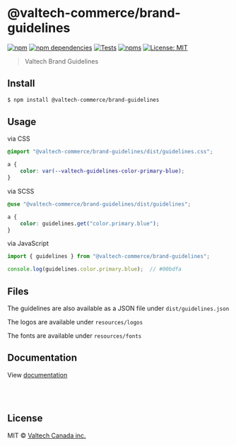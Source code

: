 # @valtech-commerce/brand-guidelines

[![npm][npm-badge]][npm-url]
[![npm dependencies][dependencies-badge]][dependencies-url]
[![Tests][tests-badge]][tests-url]
[![npms][npms-badge]][npms-url]
[![License: MIT][license-badge]][license-url]

> Valtech Brand Guidelines


## Install

```bash
$ npm install @valtech-commerce/brand-guidelines
```


## Usage

via CSS
```css
@import "@valtech-commerce/brand-guidelines/dist/guidelines.css";

a {
	color: var(--valtech-guidelines-color-primary-blue);
}
```

via SCSS
```scss
@use "@valtech-commerce/brand-guidelines/dist/guidelines";

a {
	color: guidelines.get("color.primary.blue");
}
```

via JavaScript
```js
import { guidelines } from "@valtech-commerce/brand-guidelines";

console.log(guidelines.color.primary.blue);  // #00bdfa
```



## Files
The guidelines are also available as a JSON file under `dist/guidelines.json`

The logos are available under `resources/logos`

The fonts are available under `resources/fonts`



## Documentation

View [documentation](https://valtech-commerce.github.io/brand-guidelines)






<br><br>

## License

MIT © [Valtech Canada inc.](https://www.valtech.ca/)

[npm-badge]:          https://img.shields.io/npm/v/@valtech-commerce/brand-guidelines?style=flat-square
[dependencies-badge]: https://img.shields.io/david/valtech-commerce/brand-guidelines?style=flat-square
[tests-badge]:        https://img.shields.io/github/workflow/status/valtech-commerce/brand-guidelines/tests/production?label=tests&style=flat-square
[npms-badge]:         https://badges.npms.io/%40valtech-commerce%2Fbrand-guidelines.svg?style=flat-square
[license-badge]:      https://img.shields.io/badge/license-MIT-green?style=flat-square

[npm-url]:          https://www.npmjs.com/package/@valtech-commerce/brand-guidelines
[dependencies-url]: https://david-dm.org/valtech-commerce/brand-guidelines
[tests-url]:        https://github.com/valtech-commerce/brand-guidelines/actions?query=workflow%3Atests+branch%3Aproduction
[npms-url]:         https://npms.io/search?q=%40valtech-commerce%2Fbrand-guidelines
[license-url]:      https://opensource.org/licenses/MIT
